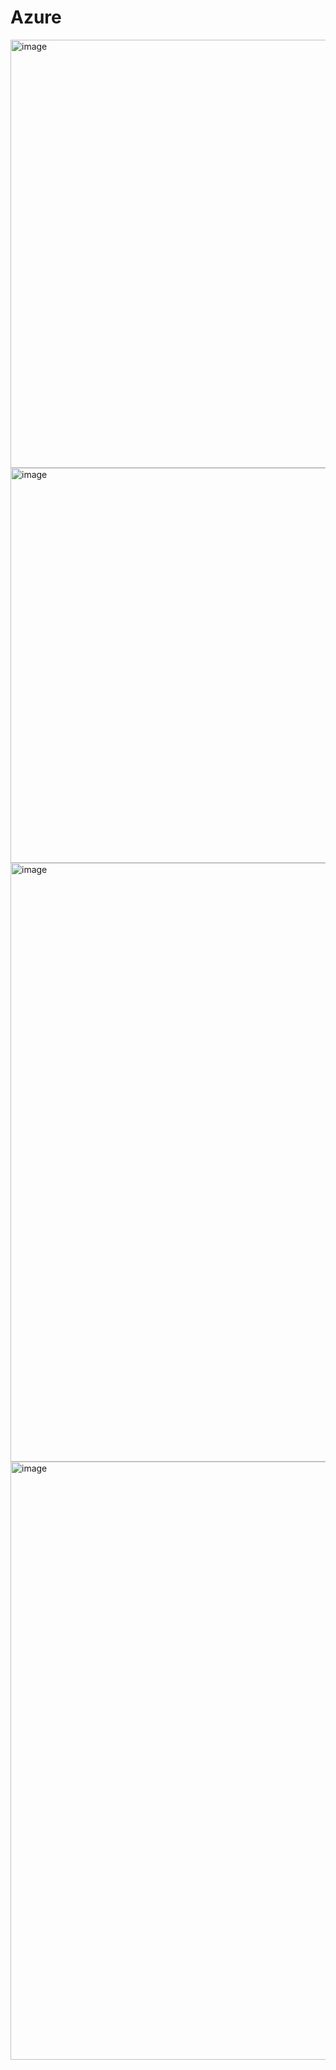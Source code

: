 # Azure
<img width="685" alt="image" src="https://github.com/Zeven19/Azure/assets/120576639/40264465-94da-448a-b894-e3f9f381c854">
<img width="632" alt="image" src="https://github.com/Zeven19/Azure/assets/120576639/0f3b4ea7-09bd-405b-9e84-60407a9aa64a">
<img width="958" alt="image" src="https://github.com/Zeven19/Azure/assets/120576639/b6978a94-0865-4429-856b-763beb6e943f">
<img width="957" alt="image" src="https://github.com/Zeven19/Azure/assets/120576639/36a8f6ea-a5fc-4e4a-8655-b0087378e138">
